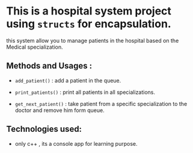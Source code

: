 # This is a **hospital system project** using `structs` for encapsulation.
this system allow you to manage patients in the hospital based on the Medical specialization.

## Methods and Usages :

* ```add_patient()``` : add a patient in the queue.

* ```print_patients()``` : print all patients in all specializations.

* ```get_next_patient()``` : take patient from a specific  specialization to the doctor and remove him form queue.


## Technologies used:
* only c++ , its a console app for learning purpose.

